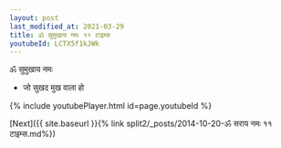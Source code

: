 ```yaml
---
layout: post
last_modified_at: 2021-03-29
title: ॐ सुमुखाय नमः ११ टाइम्स
youtubeId: LCTX5f1kJWk
---
```

 
 
 ॐ सुमुखाय नमः  
 
 -  जो सुखद मुख वाला हो 
 
  
 
  
 
 
 
 
 
 


{% include youtubePlayer.html id=page.youtubeId %}
 
[Next]({{ site.baseurl }}{% link  split2/_posts/2014-10-20-ॐ सराय नमः ११ टाइम्स.md%})
 
